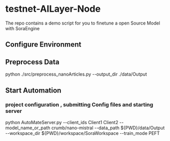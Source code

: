 # testnet-AILayer-Node
The repo contains a demo script for you to finetune a open Source Model with SoraEngine

## Configure Environment

## Preprocess Data
 python ./src/preprocess_nanoArticles.py --output_dir ./data/Output

## Start Automation
### project configuration , submitting Config files and starting server

python AutoMateServer.py --client_ids Client1 Client2 --model_name_or_path crumb/nano-mistral --data_path ${PWD}/data/Output --workspace_dir ${PWD}/workspace/SoraWorkspace --train_mode PEFT
